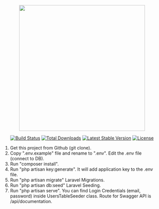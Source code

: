 <p align="center"><a href="https://laravel.com" target="_blank"><img src="https://raw.githubusercontent.com/laravel/art/master/logo-lockup/5%20SVG/2%20CMYK/1%20Full%20Color/laravel-logolockup-cmyk-red.svg" width="400"></a></p>

<p align="center">
<a href="https://travis-ci.org/laravel/framework"><img src="https://travis-ci.org/laravel/framework.svg" alt="Build Status"></a>
<a href="https://packagist.org/packages/laravel/framework"><img src="https://img.shields.io/packagist/dt/laravel/framework" alt="Total Downloads"></a>
<a href="https://packagist.org/packages/laravel/framework"><img src="https://img.shields.io/packagist/v/laravel/framework" alt="Latest Stable Version"></a>
<a href="https://packagist.org/packages/laravel/framework"><img src="https://img.shields.io/packagist/l/laravel/framework" alt="License"></a>
</p>


1. Get this project from Github (git clone).
2. Copy ".env.example" file and rename to ".env". Edit the .env file (connect to DB).
3. Run "composer install".
4. Run "php artisan key:generate". It will add application key to the .env file.
5. Run "php artisan migrate" Laravel Migrations.
6. Run "php artisan db:seed" Laravel Seeding.
7. Run "php artisan serve".
You can find Login Credentials (email, password) inside UsersTableSeeder class.
Route for Swagger API is /api/documentation.

